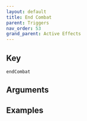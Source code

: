 ```yaml
---
layout: default
title: End Combat
parent: Triggers
nav_order: 53
grand_parent: Active Effects
---
```

## Key

`endCombat`

## Arguments 

## Examples

